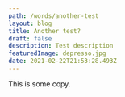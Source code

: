 ```yaml
---
path: /words/another-test
layout: blog
title: Another test?
draft: false
description: Test description
featuredImage: depresso.jpg
date: 2021-02-22T21:53:28.493Z
---
```

This is some copy.